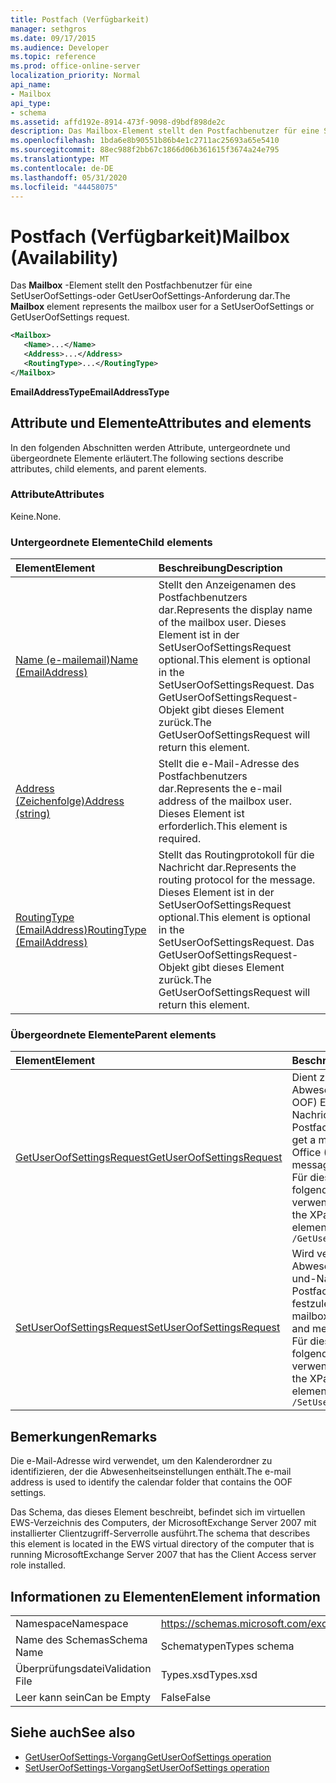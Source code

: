 ```yaml
---
title: Postfach (Verfügbarkeit)
manager: sethgros
ms.date: 09/17/2015
ms.audience: Developer
ms.topic: reference
ms.prod: office-online-server
localization_priority: Normal
api_name:
- Mailbox
api_type:
- schema
ms.assetid: affd192e-8914-473f-9098-d9bdf898de2c
description: Das Mailbox-Element stellt den Postfachbenutzer für eine SetUserOofSettings-oder GetUserOofSettings-Anforderung dar.
ms.openlocfilehash: 1bda6e8b90551b86b4e1c2711ac25693a65e5410
ms.sourcegitcommit: 88ec988f2bb67c1866d06b361615f3674a24e795
ms.translationtype: MT
ms.contentlocale: de-DE
ms.lasthandoff: 05/31/2020
ms.locfileid: "44458075"
---
```

# <a name="mailbox-availability"></a><span data-ttu-id="62500-103">Postfach (Verfügbarkeit)</span><span class="sxs-lookup"><span data-stu-id="62500-103">Mailbox (Availability)</span></span>

<span data-ttu-id="62500-104">Das **Mailbox** -Element stellt den Postfachbenutzer für eine SetUserOofSettings-oder GetUserOofSettings-Anforderung dar.</span><span class="sxs-lookup"><span data-stu-id="62500-104">The **Mailbox** element represents the mailbox user for a SetUserOofSettings or GetUserOofSettings request.</span></span> 
  
```xml
<Mailbox>
   <Name>...</Name>
   <Address>...</Address>
   <RoutingType>...</RoutingType>
</Mailbox>
```

<span data-ttu-id="62500-105">**EmailAddressType**</span><span class="sxs-lookup"><span data-stu-id="62500-105">**EmailAddressType**</span></span>

## <a name="attributes-and-elements"></a><span data-ttu-id="62500-106">Attribute und Elemente</span><span class="sxs-lookup"><span data-stu-id="62500-106">Attributes and elements</span></span>

<span data-ttu-id="62500-107">In den folgenden Abschnitten werden Attribute, untergeordnete und übergeordnete Elemente erläutert.</span><span class="sxs-lookup"><span data-stu-id="62500-107">The following sections describe attributes, child elements, and parent elements.</span></span>
  
### <a name="attributes"></a><span data-ttu-id="62500-108">Attribute</span><span class="sxs-lookup"><span data-stu-id="62500-108">Attributes</span></span>

<span data-ttu-id="62500-109">Keine.</span><span class="sxs-lookup"><span data-stu-id="62500-109">None.</span></span>
  
### <a name="child-elements"></a><span data-ttu-id="62500-110">Untergeordnete Elemente</span><span class="sxs-lookup"><span data-stu-id="62500-110">Child elements</span></span>

|<span data-ttu-id="62500-111">**Element**</span><span class="sxs-lookup"><span data-stu-id="62500-111">**Element**</span></span>|<span data-ttu-id="62500-112">**Beschreibung**</span><span class="sxs-lookup"><span data-stu-id="62500-112">**Description**</span></span>|
|:-----|:-----|
|[<span data-ttu-id="62500-113">Name (e-mailemail)</span><span class="sxs-lookup"><span data-stu-id="62500-113">Name (EmailAddress)</span></span>](name-emailaddress.md) <br/> |<span data-ttu-id="62500-114">Stellt den Anzeigenamen des Postfachbenutzers dar.</span><span class="sxs-lookup"><span data-stu-id="62500-114">Represents the display name of the mailbox user.</span></span> <span data-ttu-id="62500-115">Dieses Element ist in der SetUserOofSettingsRequest optional.</span><span class="sxs-lookup"><span data-stu-id="62500-115">This element is optional in the SetUserOofSettingsRequest.</span></span> <span data-ttu-id="62500-116">Das GetUserOofSettingsRequest-Objekt gibt dieses Element zurück.</span><span class="sxs-lookup"><span data-stu-id="62500-116">The GetUserOofSettingsRequest will return this element.</span></span>  <br/> |
|[<span data-ttu-id="62500-117">Address (Zeichenfolge)</span><span class="sxs-lookup"><span data-stu-id="62500-117">Address (string)</span></span>](address-string.md) <br/> |<span data-ttu-id="62500-118">Stellt die e-Mail-Adresse des Postfachbenutzers dar.</span><span class="sxs-lookup"><span data-stu-id="62500-118">Represents the e-mail address of the mailbox user.</span></span> <span data-ttu-id="62500-119">Dieses Element ist erforderlich.</span><span class="sxs-lookup"><span data-stu-id="62500-119">This element is required.</span></span>  <br/> |
|[<span data-ttu-id="62500-120">RoutingType (EmailAddress)</span><span class="sxs-lookup"><span data-stu-id="62500-120">RoutingType (EmailAddress)</span></span>](routingtype-emailaddress.md) <br/> |<span data-ttu-id="62500-121">Stellt das Routingprotokoll für die Nachricht dar.</span><span class="sxs-lookup"><span data-stu-id="62500-121">Represents the routing protocol for the message.</span></span> <span data-ttu-id="62500-122">Dieses Element ist in der SetUserOofSettingsRequest optional.</span><span class="sxs-lookup"><span data-stu-id="62500-122">This element is optional in the SetUserOofSettingsRequest.</span></span> <span data-ttu-id="62500-123">Das GetUserOofSettingsRequest-Objekt gibt dieses Element zurück.</span><span class="sxs-lookup"><span data-stu-id="62500-123">The GetUserOofSettingsRequest will return this element.</span></span>  <br/> |
   
### <a name="parent-elements"></a><span data-ttu-id="62500-124">Übergeordnete Elemente</span><span class="sxs-lookup"><span data-stu-id="62500-124">Parent elements</span></span>

|<span data-ttu-id="62500-125">**Element**</span><span class="sxs-lookup"><span data-stu-id="62500-125">**Element**</span></span>|<span data-ttu-id="62500-126">**Beschreibung**</span><span class="sxs-lookup"><span data-stu-id="62500-126">**Description**</span></span>|
|:-----|:-----|
|[<span data-ttu-id="62500-127">GetUserOofSettingsRequest</span><span class="sxs-lookup"><span data-stu-id="62500-127">GetUserOofSettingsRequest</span></span>](getuseroofsettingsrequest.md) <br/> |<span data-ttu-id="62500-128">Dient zum Abrufen der Abwesenheit (Out of Office, OOF) Einstellungen und Nachrichten eines Postfachbenutzers.</span><span class="sxs-lookup"><span data-stu-id="62500-128">Used to get a mailbox user's Out of Office (OOF) settings and messages.</span></span>  <br/> <span data-ttu-id="62500-129">Für dieses Element wird folgender XPath-Ausdruck verwendet: </span><span class="sxs-lookup"><span data-stu-id="62500-129">The following is the XPath expression to this element:</span></span>  <br/>  `/GetUserOofSettingsRequest` <br/> |
|[<span data-ttu-id="62500-130">SetUserOofSettingsRequest</span><span class="sxs-lookup"><span data-stu-id="62500-130">SetUserOofSettingsRequest</span></span>](setuseroofsettingsrequest.md) <br/> |<span data-ttu-id="62500-131">Wird verwendet, um die Abwesenheitseinstellungen und-Nachrichten eines Postfachbenutzers festzulegen.</span><span class="sxs-lookup"><span data-stu-id="62500-131">Used to set a mailbox user's OOF settings and messages.</span></span>  <br/> <span data-ttu-id="62500-132">Für dieses Element wird folgender XPath-Ausdruck verwendet: </span><span class="sxs-lookup"><span data-stu-id="62500-132">The following is the XPath expression to this element:</span></span>  <br/>  `/SetUserOofSettingsRequest` <br/> |
   
## <a name="remarks"></a><span data-ttu-id="62500-133">Bemerkungen</span><span class="sxs-lookup"><span data-stu-id="62500-133">Remarks</span></span>

<span data-ttu-id="62500-134">Die e-Mail-Adresse wird verwendet, um den Kalenderordner zu identifizieren, der die Abwesenheitseinstellungen enthält.</span><span class="sxs-lookup"><span data-stu-id="62500-134">The e-mail address is used to identify the calendar folder that contains the OOF settings.</span></span> 
  
<span data-ttu-id="62500-135">Das Schema, das dieses Element beschreibt, befindet sich im virtuellen EWS-Verzeichnis des Computers, der MicrosoftExchange Server 2007 mit installierter Clientzugriff-Serverrolle ausführt.</span><span class="sxs-lookup"><span data-stu-id="62500-135">The schema that describes this element is located in the EWS virtual directory of the computer that is running MicrosoftExchange Server 2007 that has the Client Access server role installed.</span></span>
  
## <a name="element-information"></a><span data-ttu-id="62500-136">Informationen zu Elementen</span><span class="sxs-lookup"><span data-stu-id="62500-136">Element information</span></span>

|||
|:-----|:-----|
|<span data-ttu-id="62500-137">Namespace</span><span class="sxs-lookup"><span data-stu-id="62500-137">Namespace</span></span>  <br/> |https://schemas.microsoft.com/exchange/services/2006/types  <br/> |
|<span data-ttu-id="62500-138">Name des Schemas</span><span class="sxs-lookup"><span data-stu-id="62500-138">Schema Name</span></span>  <br/> |<span data-ttu-id="62500-139">Schematypen</span><span class="sxs-lookup"><span data-stu-id="62500-139">Types schema</span></span>  <br/> |
|<span data-ttu-id="62500-140">Überprüfungsdatei</span><span class="sxs-lookup"><span data-stu-id="62500-140">Validation File</span></span>  <br/> |<span data-ttu-id="62500-141">Types.xsd</span><span class="sxs-lookup"><span data-stu-id="62500-141">Types.xsd</span></span>  <br/> |
|<span data-ttu-id="62500-142">Leer kann sein</span><span class="sxs-lookup"><span data-stu-id="62500-142">Can be Empty</span></span>  <br/> |<span data-ttu-id="62500-143">False</span><span class="sxs-lookup"><span data-stu-id="62500-143">False</span></span>  <br/> |
   
## <a name="see-also"></a><span data-ttu-id="62500-144">Siehe auch</span><span class="sxs-lookup"><span data-stu-id="62500-144">See also</span></span>

- [<span data-ttu-id="62500-145">GetUserOofSettings-Vorgang</span><span class="sxs-lookup"><span data-stu-id="62500-145">GetUserOofSettings operation</span></span>](getuseroofsettings-operation.md)
- [<span data-ttu-id="62500-146">SetUserOofSettings-Vorgang</span><span class="sxs-lookup"><span data-stu-id="62500-146">SetUserOofSettings operation</span></span>](setuseroofsettings-operation.md)

